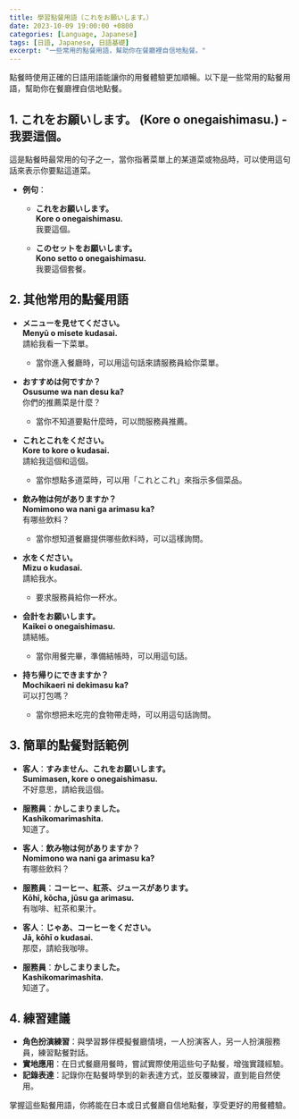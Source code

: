 ```yaml
---
title: 學習點餐用語（これをお願いします。）
date: 2023-10-09 19:00:00 +0800
categories: [Language, Japanese]
tags: [日語, Japanese, 日語基礎] 
excerpt: "一些常用的點餐用語，幫助你在餐廳裡自信地點餐。"
---
```


點餐時使用正確的日語用語能讓你的用餐體驗更加順暢。以下是一些常用的點餐用語，幫助你在餐廳裡自信地點餐。

## **1. これをお願いします。 (Kore o onegaishimasu.) - 我要這個。**
這是點餐時最常用的句子之一，當你指著菜單上的某道菜或物品時，可以使用這句話來表示你要點這道菜。

- **例句**：
  - **これをお願いします。**  
    **Kore o onegaishimasu.**  
    我要這個。

  - **このセットをお願いします。**  
    **Kono setto o onegaishimasu.**  
    我要這個套餐。

## **2. 其他常用的點餐用語**

- **メニューを見せてください。**  
  **Menyū o misete kudasai.**  
  請給我看一下菜單。  
  - 當你進入餐廳時，可以用這句話來請服務員給你菜單。

- **おすすめは何ですか？**  
  **Osusume wa nan desu ka?**  
  你們的推薦菜是什麼？  
  - 當你不知道要點什麼時，可以問服務員推薦。

- **これとこれをください。**  
  **Kore to kore o kudasai.**  
  請給我這個和這個。  
  - 當你想點多道菜時，可以用「これとこれ」來指示多個菜品。

- **飲み物は何がありますか？**  
  **Nomimono wa nani ga arimasu ka?**  
  有哪些飲料？  
  - 當你想知道餐廳提供哪些飲料時，可以這樣詢問。

- **水をください。**  
  **Mizu o kudasai.**  
  請給我水。  
  - 要求服務員給你一杯水。

- **会計をお願いします。**  
  **Kaikei o onegaishimasu.**  
  請結帳。  
  - 當你用餐完畢，準備結帳時，可以用這句話。

- **持ち帰りにできますか？**  
  **Mochikaeri ni dekimasu ka?**  
  可以打包嗎？  
  - 當你想把未吃完的食物帶走時，可以用這句話詢問。

## **3. 簡單的點餐對話範例**
- **客人**：**すみません、これをお願いします。**  
  **Sumimasen, kore o onegaishimasu.**  
  不好意思，請給我這個。

- **服務員**：**かしこまりました。**  
  **Kashikomarimashita.**  
  知道了。

- **客人**：**飲み物は何がありますか？**  
  **Nomimono wa nani ga arimasu ka?**  
  有哪些飲料？

- **服務員**：**コーヒー、紅茶、ジュースがあります。**  
  **Kōhī, kōcha, jūsu ga arimasu.**  
  有咖啡、紅茶和果汁。

- **客人**：**じゃあ、コーヒーをください。**  
  **Jā, kōhī o kudasai.**  
  那麼，請給我咖啡。

- **服務員**：**かしこまりました。**  
  **Kashikomarimashita.**  
  知道了。

## **4. 練習建議**
- **角色扮演練習**：與學習夥伴模擬餐廳情境，一人扮演客人，另一人扮演服務員，練習點餐對話。
- **實地應用**：在日式餐廳用餐時，嘗試實際使用這些句子點餐，增強實踐經驗。
- **記錄表達**：記錄你在點餐時學到的新表達方式，並反覆練習，直到能自然使用。

掌握這些點餐用語，你將能在日本或日式餐廳自信地點餐，享受更好的用餐體驗。
